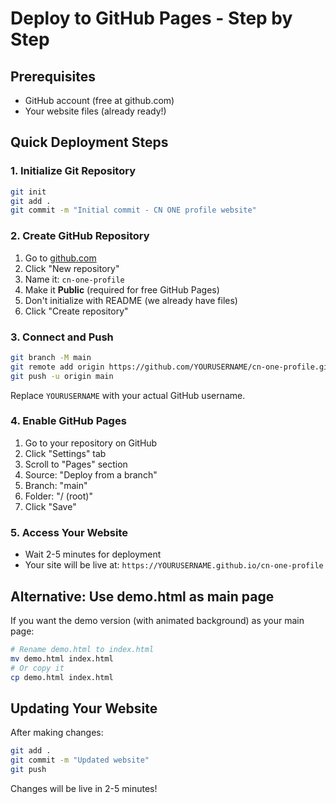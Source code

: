 # Deploy to GitHub Pages - Step by Step

## Prerequisites
- GitHub account (free at github.com)
- Your website files (already ready!)

## Quick Deployment Steps

### 1. Initialize Git Repository
```bash
git init
git add .
git commit -m "Initial commit - CN ONE profile website"
```

### 2. Create GitHub Repository
1. Go to [github.com](https://github.com)
2. Click "New repository"
3. Name it: `cn-one-profile`
4. Make it **Public** (required for free GitHub Pages)
5. Don't initialize with README (we already have files)
6. Click "Create repository"

### 3. Connect and Push
```bash
git branch -M main
git remote add origin https://github.com/YOURUSERNAME/cn-one-profile.git
git push -u origin main
```
Replace `YOURUSERNAME` with your actual GitHub username.

### 4. Enable GitHub Pages
1. Go to your repository on GitHub
2. Click "Settings" tab
3. Scroll to "Pages" section
4. Source: "Deploy from a branch"
5. Branch: "main" 
6. Folder: "/ (root)"
7. Click "Save"

### 5. Access Your Website
- Wait 2-5 minutes for deployment
- Your site will be live at: `https://YOURUSERNAME.github.io/cn-one-profile`

## Alternative: Use demo.html as main page
If you want the demo version (with animated background) as your main page:
```bash
# Rename demo.html to index.html
mv demo.html index.html
# Or copy it
cp demo.html index.html
```

## Updating Your Website
After making changes:
```bash
git add .
git commit -m "Updated website"
git push
```
Changes will be live in 2-5 minutes!